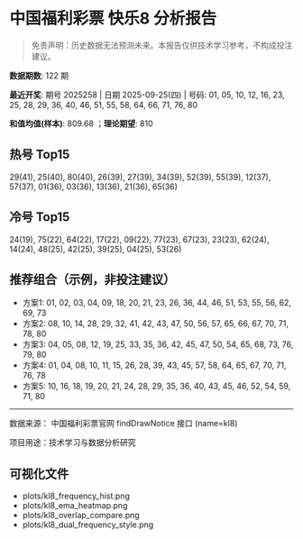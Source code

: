 # 中国福利彩票 快乐8 分析报告

> 免责声明：历史数据无法预测未来。本报告仅供技术学习参考，不构成投注建议。


**数据期数**: 122 期

**最近开奖**: 期号 2025258 | 日期 2025-09-25(四) | 号码: 01, 05, 10, 12, 16, 23, 25, 28, 29, 36, 40, 46, 51, 55, 58, 64, 66, 71, 76, 80

**和值均值(样本)**: 809.68 ；**理论期望**: 810


## 热号 Top15

29(41), 25(40), 80(40), 26(39), 27(39), 34(39), 52(39), 55(39), 12(37), 57(37), 01(36), 03(36), 13(36), 21(36), 65(36)


## 冷号 Top15

24(19), 75(22), 64(22), 17(22), 09(22), 77(23), 67(23), 23(23), 62(24), 14(24), 48(25), 42(25), 39(25), 04(25), 53(26)


## 推荐组合（示例，非投注建议）

- 方案1: 01, 02, 03, 04, 09, 18, 20, 21, 23, 26, 36, 44, 46, 51, 53, 55, 56, 62, 69, 73
- 方案2: 08, 10, 14, 28, 29, 32, 41, 42, 43, 47, 50, 56, 57, 65, 66, 67, 70, 71, 78, 80
- 方案3: 04, 05, 08, 12, 19, 25, 33, 35, 36, 42, 45, 47, 50, 54, 65, 68, 73, 76, 79, 80
- 方案4: 01, 04, 08, 10, 11, 15, 26, 28, 39, 43, 45, 57, 58, 64, 65, 67, 70, 71, 76, 78
- 方案5: 10, 16, 18, 19, 20, 21, 24, 28, 29, 35, 36, 40, 43, 45, 46, 52, 54, 59, 71, 80

---

数据来源： 中国福利彩票官网 findDrawNotice 接口 (name=kl8)

项目用途：技术学习与数据分析研究


## 可视化文件

- plots/kl8_frequency_hist.png
- plots/kl8_ema_heatmap.png
- plots/kl8_overlap_compare.png
- plots/kl8_dual_frequency_style.png